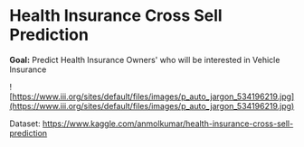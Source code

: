 # Health Insurance Cross Sell Prediction
**Goal:** Predict Health Insurance Owners' who will be interested in Vehicle Insurance

![https://www.iii.org/sites/default/files/images/p_auto_jargon_534196219.jpg](https://www.iii.org/sites/default/files/images/p_auto_jargon_534196219.jpg)

Dataset: https://www.kaggle.com/anmolkumar/health-insurance-cross-sell-prediction
